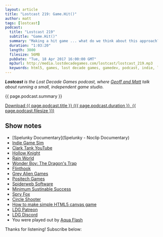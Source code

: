 ```yaml
---
layout: article
title: "Lostcast 219: Game.Hit()"
author: matt
tags: [lostcast]
podcast:
  title: "Lostcast 219"
  subtitle: "Game.Hit()"
  summary: "Making a hit game ... what do we think about this approach?"
  duration: "1:03:20"
  length: 3800
  filesize: 56MB
  pubDate: "Tue, 18 Apr 2017 16:00:00 GMT"
  mp3url: http://media.lostdecadegames.com/lostcast/lostcast_219.mp3
  keywords: html5, games, lost decade games, gamedev, podcast, indie, lostcast
---
```

_**Lostcast** is the Lost Decade Games podcast, where [Geoff and Matt](/about/) talk about running a small, independent game studio._

{{ page.podcast.summary }}

<a class="download-podcast" href="{{ page.podcast.mp3url }}">
	Download {{ page.podcast.title }} ({{ page.podcast.duration }}, {{ page.podcast.filesize }})
</a>

## Show notes

* [Spelunky Documentary](Spelunky - Noclip Documentary)
* [Indie Game Sim](http://www.indiegamesim.com/)
* [Clark Tank YouTube](https://www.youtube.com/channel/UCkxEKOWU2cUAZGPM24mv8AA)
* [Hollow Knight](http://store.steampowered.com/app/367520/)
* [Rain World](http://store.steampowered.com/app/312520/)
* [Wonder Boy: The Dragon's Trap](http://www.thedragonstrap.com/)
* [Flinthook](http://store.steampowered.com/app/401710/)
* [Grey Alien Games](http://www.greyaliengames.com/)
* [Positech Games](http://www.positech.co.uk/)
* [Spiderweb Software](http://www.spiderwebsoftware.com/)
* [Minimum Sustinable Success](http://www.lostgarden.com/2015/04/minimum-sustainable-success.html)
* [Spry Fox](http://spryfox.com/)
* [Circle Shooter](http://www.matthackedit.com/how-to-make-a-simple-game/)
* [How to make simple HTML5 canvas game](http://www.lostdecadegames.com/how-to-make-a-simple-html5-canvas-game/)
* [LDG Patreon](https://www.patreon.com/lostdecadegames)
* [LDG Discord](https://discord.gg/jNHav65)
* You were played out by [Aqua Flash](http://music.gamechops.com/track/aqua-flash-feat-danimal-cannon-castlevania-3-aquarius)

Thanks for listening! Subscribe below:
